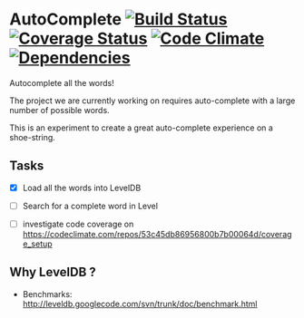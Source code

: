 AutoComplete [![Build Status](https://travis-ci.org/nelsonic/ac.png?branch=master)](https://travis-ci.org/nelsonic/ac) [![Coverage Status](https://coveralls.io/repos/nelsonic/ac/badge.png)](https://coveralls.io/r/nelsonic/ac) [![Code Climate](https://codeclimate.com/github/nelsonic/ac.png)](https://codeclimate.com/github/nelsonic/ac) [![Dependencies](https://david-dm.org/nelsonic/ac.png?theme=shields.io)](https://david-dm.org/nelsonic/ac)
============

Autocomplete all the words!

The project we are currently working on requires auto-complete
with a large number of possible words.

This is an experiment to create a great auto-complete experience
on a shoe-string.

## Tasks

- [x] Load all the words into LevelDB
- [ ] Search for a complete word in Level
- [ ] investigate code coverage on https://codeclimate.com/repos/53c45db86956800b7b00064d/coverage_setup


## Why LevelDB ?

- Benchmarks: http://leveldb.googlecode.com/svn/trunk/doc/benchmark.html
